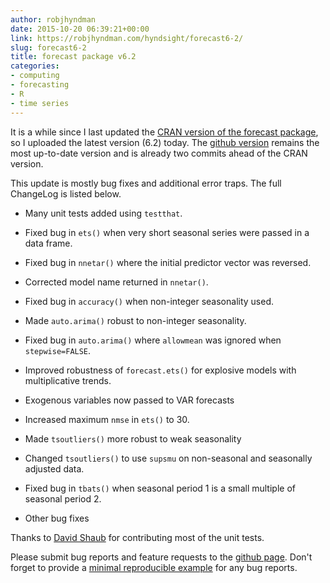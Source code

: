 ```yaml
---
author: robjhyndman
date: 2015-10-20 06:39:21+00:00
link: https://robjhyndman.com/hyndsight/forecast6-2/
slug: forecast6-2
title: forecast package v6.2
categories:
- computing
- forecasting
- R
- time series
---
```


It is a while since I last updated the [CRAN version of the forecast package](https://cran.r-project.org/package=forecast), so I uploaded the latest version (6.2) today. The [github version](https://github.com/robjhyndman/forecast) remains the most up-to-date version and is already two commits ahead of the CRAN version.

This update is mostly bug fixes and additional error traps. The full ChangeLog is listed below.<!-- more -->




    
  * Many unit tests added using `testthat`.

    
  * Fixed bug in `ets()` when very short seasonal series were passed in a data frame.

    
  * Fixed bug in `nnetar()` where the initial predictor vector was reversed.

    
  * Corrected model name returned in `nnetar()`.

    
  * Fixed bug in `accuracy()` when non-integer seasonality used.

    
  * Made `auto.arima()` robust to non-integer seasonality.

    
  * Fixed bug in `auto.arima()` where `allowmean` was ignored when `stepwise=FALSE`.

    
  * Improved robustness of `forecast.ets()` for explosive models with multiplicative trends.

    
  * Exogenous variables now passed to VAR forecasts

    
  * Increased maximum `nmse` in `ets()` to 30.

    
  * Made `tsoutliers()` more robust to weak seasonality

    
  * Changed `tsoutliers()` to use `supsmu` on non-seasonal and seasonally adjusted data.

    
  * Fixed bug in `tbats()` when seasonal period 1 is a small multiple of seasonal period 2.

    
  * Other bug fixes



Thanks to [David Shaub](https://github.com/dashaub) for contributing most of the unit tests.

Please submit bug reports and feature requests to the [github page](https://github.com/robjhyndman/forecast/issues). Don't forget to provide a [minimal reproducible example](https://robjhyndman.com/hyndsight/minimal-reproducible-examples/) for any bug reports.
